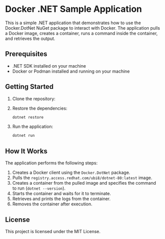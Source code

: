 # Docker .NET Sample Application

This is a simple .NET application that demonstrates how to use the Docker.DotNet NuGet package to interact with Docker. The application pulls a Docker image, creates a container, runs a command inside the container, and retrieves the output.

## Prerequisites

- .NET SDK installed on your machine
- Docker or Podman installed and running on your machine

## Getting Started

1. Clone the repository:

2. Restore the dependencies:

   ```sh
   dotnet restore
   ```

3. Run the application:

   ```sh
   dotnet run
   ```

## How It Works

The application performs the following steps:

1. Creates a Docker client using the `Docker.DotNet` package.
2. Pulls the `registry.access.redhat.com/ubi8/dotnet-80:latest` image.
3. Creates a container from the pulled image and specifies the command to run (`dotnet --version`).
4. Starts the container and waits for it to terminate.
5. Retrieves and prints the logs from the container.
6. Removes the container after execution.

## License

This project is licensed under the MIT License.
